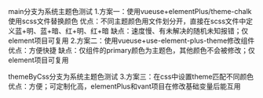 main分支为系统主题色测试
1.方案一：使用vueuse+elementPlus/theme-chalk使用scss文件替换颜色
优点：不同主题颜色用文件划分开，直接在scss文件中定义蓝+明、蓝+暗、红+明、红+暗
缺点：速度慢、有未解决的随机未知报错；仅element项目可复用
2.方案二：使用vueuse+use-element-plus-theme修改组件
优点：方便快捷
缺点：仅组件的primary颜色为主题色，其他颜色不会被修改；仅element项目可复用

themeByCss分支为系统主题色测试
3.方案三：在css中设置theme匹配不同颜色
优点：方便；可定制化高，elementPlus和vant项目在修改基础变量后能互用

